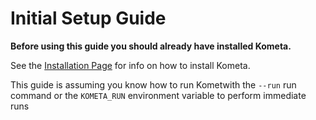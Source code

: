 # Initial Setup Guide

**Before using this guide you should already have installed Kometa.**

See the [Installation Page](../kometa/install/overview.md) for info on how to install Kometa.

This guide is assuming you know how to run Kometwith the `--run` run command or the `KOMETA_RUN` environment variable to perform immediate runs  